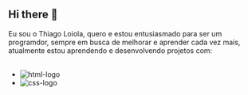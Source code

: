 ## Hi there 👋

Eu sou o Thiago Loiola, quero e estou entusiasmado para ser um programdor, sempre em busca de melhorar e aprender cada vez mais, atualmente estou aprendendo e desenvolvendo projetos com:
<br>
<br>

- <img src="https://img.shields.io/badge/HTML5-E34F26?style=for-the-badge&logo=html5&logoColor=white" alt="html-logo" />
- <img src="https://img.shields.io/badge/CSS3-1572B6?style=for-the-badge&logo=css3&logoColor=white" alt="css-logo" />
